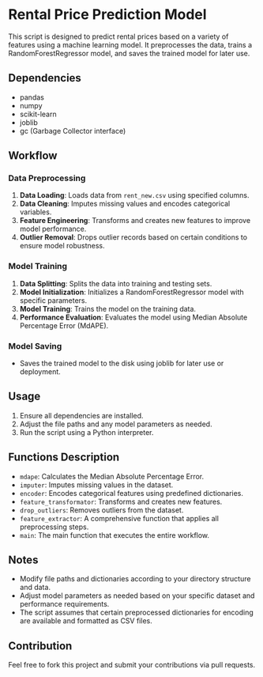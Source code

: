 # Rental Price Prediction Model

This script is designed to predict rental prices based on a variety of features using a machine learning model. It preprocesses the data, trains a RandomForestRegressor model, and saves the trained model for later use.

## Dependencies

- pandas
- numpy
- scikit-learn
- joblib
- gc (Garbage Collector interface)

## Workflow

### Data Preprocessing
1. **Data Loading**: Loads data from `rent_new.csv` using specified columns.
2. **Data Cleaning**: Imputes missing values and encodes categorical variables.
3. **Feature Engineering**: Transforms and creates new features to improve model performance.
4. **Outlier Removal**: Drops outlier records based on certain conditions to ensure model robustness.

### Model Training
1. **Data Splitting**: Splits the data into training and testing sets.
2. **Model Initialization**: Initializes a RandomForestRegressor model with specific parameters.
3. **Model Training**: Trains the model on the training data.
4. **Performance Evaluation**: Evaluates the model using Median Absolute Percentage Error (MdAPE).

### Model Saving
- Saves the trained model to the disk using joblib for later use or deployment.

## Usage

1. Ensure all dependencies are installed.
2. Adjust the file paths and any model parameters as needed.
3. Run the script using a Python interpreter.

## Functions Description

- `mdape`: Calculates the Median Absolute Percentage Error.
- `imputer`: Imputes missing values in the dataset.
- `encoder`: Encodes categorical features using predefined dictionaries.
- `feature_transformator`: Transforms and creates new features.
- `drop_outliers`: Removes outliers from the dataset.
- `feature_extractor`: A comprehensive function that applies all preprocessing steps.
- `main`: The main function that executes the entire workflow.

## Notes

- Modify file paths and dictionaries according to your directory structure and data.
- Adjust model parameters as needed based on your specific dataset and performance requirements.
- The script assumes that certain preprocessed dictionaries for encoding are available and formatted as CSV files.

## Contribution

Feel free to fork this project and submit your contributions via pull requests.

